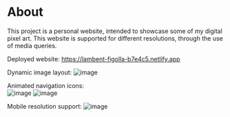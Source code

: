 # About
This project is a personal website, intended to showcase some of my digital pixel art. This website is supported for different resolutions, through the use of media queries.

Deployed website:
https://lambent-figolla-b7e4c5.netlify.app

Dynamic image layout:
![image](https://user-images.githubusercontent.com/98918017/179618020-13b79411-ac8b-459e-aef6-22facb8e4f98.png)

Animated navigation icons:<br/>
![image](https://user-images.githubusercontent.com/98918017/179618147-ea4388c4-dabe-4421-ac67-61eabb028e0d.png)
![image](https://user-images.githubusercontent.com/98918017/179618083-a37c290f-4c57-4364-8656-ac66074d2e54.png)

Mobile resolution support:
![image](https://user-images.githubusercontent.com/98918017/179618213-f531b2de-b2fb-4bc1-b235-e0dd76e3d2b1.png)
